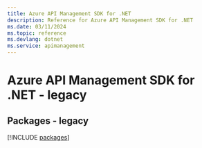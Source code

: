 ```yaml
---
title: Azure API Management SDK for .NET
description: Reference for Azure API Management SDK for .NET
ms.date: 03/11/2024
ms.topic: reference
ms.devlang: dotnet
ms.service: apimanagement
---
```

# Azure API Management SDK for .NET - legacy
## Packages - legacy
[!INCLUDE [packages](api-management-index.md)]